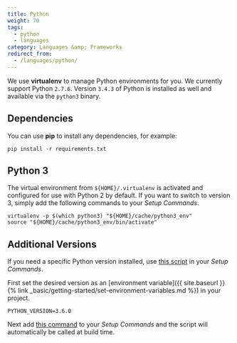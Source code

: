```yaml
---
title: Python
weight: 70
tags:
  - python
  - languages
category: Languages &amp; Frameworks
redirect_from:
  - /languages/python/
---
```

We use **virtualenv** to manage Python environments for you. We currently support Python `2.7.6`. Version `3.4.3` of Python is installed as well and available via the `python3` binary.

## Dependencies
You can use **pip** to install any dependencies, for example:

```shell
pip install -r requirements.txt
```

## Python 3
The virtual environment from `${HOME}/.virtualenv` is activated and configured for use with Python 2 by default. If you want to switch to version 3, simply add the following commands to your _Setup Commands_.

```shell
virtualenv -p $(which python3) "${HOME}/cache/python3_env"
source "${HOME}/cache/python3_env/bin/activate"
```

## Additional Versions
If you need a specific Python version installed, use [this script](https://github.com/codeship/scripts/blob/master/languages/python.sh) in your _Setup Commands_.

First set the desired version as an [environment variable]({{ site.baseurl }}{% link _basic/getting-started/set-environment-variables.md %}) in your project.

```shell
PYTHON_VERSION=3.6.0
```

Next add [this command](https://github.com/codeship/scripts/blob/master/languages/python.sh#L10) to your _Setup Commands_ and the script will automatically be called at build time.
